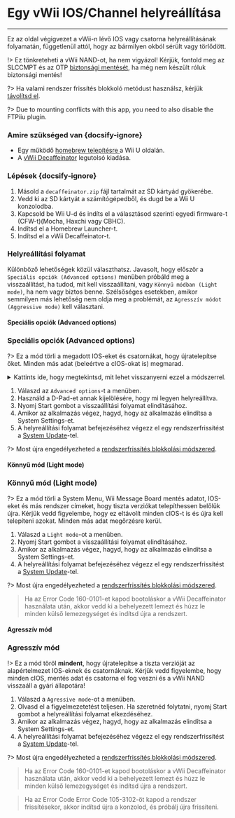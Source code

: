# Egy vWii IOS/Channel helyreállítása
---
Ez az oldal végigvezet a vWii-n lévő IOS vagy csatorna helyreállításának folyamatán, függetlenül attól, hogy az bármilyen okból sérült vagy törlődött.

!> Ez tönkreteheti a vWii NAND-ot, ha nem vigyázol! Kérjük, fontold meg az SLCCMPT és az OTP [biztonsági mentését](vwii/nand-backup), ha még nem készült róluk biztonsági mentés!

?> Ha valami rendszer frissítés blokkoló metódust használsz, kérjük [távolítsd el](unblock-updates).

?> Due to mounting conflicts with this app, you need to also disable the FTPiiu plugin.

### Amire szükséged van {docsify-ignore}

- Egy működő [homebrew telepítésre ](introduction) a Wii U oldalán.
- A [vWii Decaffeinator](https://github.com/GaryOderNichts/vWii-Decaffeinator/releases) legutolsó kiadása.

### Lépések {docsify-ignore}

1. Másold a `decaffeinator.zip` fájl tartalmát az SD kártyád gyökerébe.
1. Vedd ki az SD kártyát a számítógépedből, és dugd be a Wii U konzolodba.
1. Kapcsold be Wii U-d és indíts el a választásod szerinti egyedi firmware-t (CFW-t)(Mocha, Haxchi vagy CBHC).
1. Indítsd el a Homebrew Launcher-t.
1. Indítsd el a vWii Decaffeinator-t.

### Helyreállítási folyamat

Különböző lehetőségek közül választhatsz. Javasolt, hogy először a `Speciális opciók (Advanced options)` menüben próbáld meg a visszaállítást, ha tudod, mit kell visszaállítani, vagy `Könnyű módban (Light mode)`, ha nem vagy biztos benne. Szélsőséges esetekben, amikor semmilyen más lehetőség nem oldja meg a problémát, az `Agresszív módot (Aggressive mode)` kell választani.

<!-- tabs:start -->

#### **Speciális opciók (Advanced options)**

### Speciális opciók (Advanced options)

?> Ez a mód törli a megadott IOS-eket és csatornákat, hogy újratelepítse őket. Minden más adat (beleértve a cIOS-okat is) megmarad.

<details>
<summary>Kattints ide, hogy megtekintsd, mit lehet visszanyerni ezzel a módszerrel.</summary>

![Speciális opciók (Advanced options)](docs/files/Advanced-options.jpg) ![Advanced options2](docs/files/Advanced-options2.jpg) ![Advanced options3](docs/files/Advanced-options3.jpg)

</details>

1. Válaszd az `Advanced options`-t a menüben.
1. Használd a D-Pad-et annak kijelölésére, hogy mi legyen helyreállítva.
1. Nyomj Start gombot a visszaállítási folyamat elindításához.
1. Amikor az alkalmazás végez, hagyd, hogy az alkalmazás elindítsa a System Settings-et.
1. A helyreállítási folyamat befejezéséhez végezz el egy rendszerfrissítést a [System Update](https://en-americas-support.nintendo.com/app/answers/detail/a_id/1136/~/how-to-perform-a-system-update)-tel.

?> Most újra engedélyezheted a [rendszerfrissítés blokkolási módszered](block-updates).

#### **Könnyű mód (Light mode)**

### Könnyű mód (Light mode)

?> Ez a mód törli a System Menu, Wii Message Board mentés adatot, IOS-eket és más rendszer címeket, hogy tiszta verziókat telepíthessen belőlük újra. Kérjük vedd figyelembe, hogy ez eltávolít minden cIOS-t is és újra kell telepíteni azokat. Minden más adat megőrzésre kerül.

1. Válaszd a `Light mode`-ot a menüben.
1. Nyomj Start gombot a visszaállítási folyamat elindításához.
1. Amikor az alkalmazás végez, hagyd, hogy az alkalmazás elindítsa a System Settings-et.
1. A helyreállítási folyamat befejezéséhez végezz el egy rendszerfrissítést a [System Update](https://en-americas-support.nintendo.com/app/answers/detail/a_id/1136/~/how-to-perform-a-system-update)-tel.

?> Most újra engedélyezheted a [rendszerfrissítés blokkolási módszered](block-updates).

> Ha az Error Code 160-0101-et kapod bootoláskor a vWii Decaffeinator használata után, akkor vedd ki a behelyezett lemezt és húzz le minden külső lemezegységet és indítsd újra a rendszert.

#### **Agresszív mód**

### Agresszív mód

!> Ez a mód töröl **mindent**, hogy újratelepítse a tiszta verzióját az alapértelmezet IOS-eknek és csatornáknak. Kérjük vedd figyelembe, hogy minden cIOS, mentés adat és csatorna el fog veszni és a vWii NAND visszaáll a gyári állapotára!

1. Válaszd a `Agressive mode`-ot a menüben.
1. Olvasd el a figyelmezetetést teljesen. Ha szeretnéd folytatni, nyomj Start gombot a helyreállítási folyamat elkezdéséhez.
1. Amikor az alkalmazás végez, hagyd, hogy az alkalmazás elindítsa a System Settings-et.
1. A helyreállítási folyamat befejezéséhez végezz el egy rendszerfrissítést a [System Update](https://en-americas-support.nintendo.com/app/answers/detail/a_id/1136/~/how-to-perform-a-system-update)-tel.

?> Most újra engedélyezheted a [rendszerfrissítés blokkolási módszered](block-updates).

> Ha az Error Code 160-0101-et kapod bootoláskor a vWii Decaffeinator használata után, akkor vedd ki a behelyezett lemezt és húzz le minden külső lemezegységet és indítsd újra a rendszert.

<!-- tabs:end -->

> Ha az Error Code Error Code 105-3102-öt kapod a rendszer frissítésekor, akkor indítsd újra a konzolod, és próbálj újra frissíteni.
